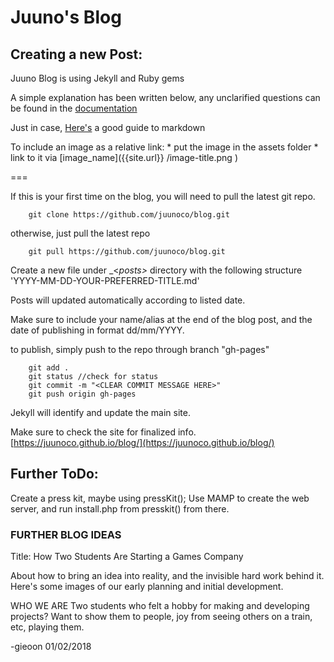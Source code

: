 # Juuno's Blog

## Creating a new Post:

Juuno Blog is using Jekyll and Ruby gems

A simple explanation has been written below, any unclarified questions can be found in the [documentation](https://jekyllrb.com/docs/usage/)

Just in case, [Here's](https://github.com/adam-p/markdown-here/wiki/Markdown-Cheatsheet) a good guide to markdown 

To include an image as a relative link:
	* put the image in the assets folder
	* link to it via [image_name]({{site.url}} /image-title.png )

===

If this is your first time on the blog, you will need to pull the latest git repo.
```
	git clone https://github.com/juunoco/blog.git
```

otherwise, just pull the latest repo
```
	git pull https://github.com/juunoco/blog.git
```

Create a new file under _<_posts>_ directory with the following structure
'YYYY-MM-DD-YOUR-PREFERRED-TITLE.md'

Posts will updated automatically according to listed date.	

Make sure to include your name/alias at the end of the blog post, and the date of publishing in format dd/mm/YYYY.

to publish, simply push to the repo through branch "gh-pages"
```
	git add .
	git status //check for status
	git commit -m "<CLEAR COMMIT MESSAGE HERE>"
	git push origin gh-pages
``` 

Jekyll will identify and update the main site.

Make sure to check the site for finalized info.
[https://juunoco.github.io/blog/](https://juunoco.github.io/blog/)


## Further ToDo:

Create a press kit, maybe using pressKit();
Use MAMP to create the web server, and run install.php from presskit() from there.


### FURTHER BLOG IDEAS

Title:
How Two Students Are Starting a Games Company

About how to bring an idea into reality, and the invisible hard work behind it.
Here's some images of our early planning and initial development.

WHO WE ARE
Two students who felt a hobby for making and developing projects?
Want to show them to people, joy from seeing others on a train, etc, playing them.


-gieoon 01/02/2018
